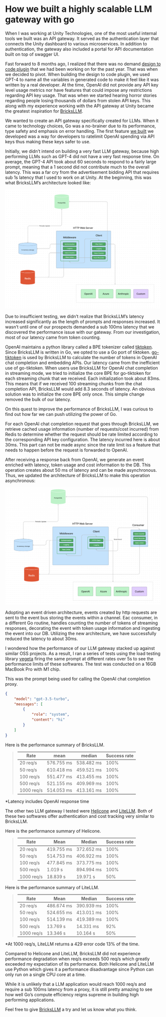 # How we built a highly scalable LLM gateway with go

When I was working at Unity Technologies, one of the most useful internal tools we built was an API gateway. It served as the authentication layer that connects the Unity dashboard to various microservices. In addition to authentication, the gateway also included a portal for API documentation built on top of swagger UI. 

Fast forward to 8 months ago, I realized that there was no demand [design to code plugin](https://www.figma.com/community/plugin/1178847414663679049/bricks-ai-powered-design-to-tailwindcss-code) that we had been working on for the past year. That was when we decided to pivot. When building the design to code plugin, we used GPT-4 to name all the variables in generated code to make it feel like it was written by a real developer. At the time, OpenAI did not provide any API key level usage metrics nor have features that could impose any restrictions regarding API key usage. That was when we started hearing horror stories regarding people losing thousands of dollars from stolen API keys. This along with my experience working with the API gateway at Unity became the greatest inspiration for [BricksLLM](https://github.com/bricks-cloud/bricksllm).

We wanted to create an API gateway specifically created for LLMs. When it came to technology choices, Go was a no-brainer due to its performance, type safety and emphasis on error handling. The first feature [we built](https://github.com/bricks-cloud/BricksLLM/blob/main/cookbook/granular_access_control.md) we developed was a way for developers to ratelimit OpenAI spending via API keys thus making these keys safer to use. 

Initially, we didn’t intend on building a very fast LLM gateway, because high performing LLMs such as GPT-4 did not have a very fast response time. On average, the GPT-4 API took about 60 seconds to respond to a fairly large prompt, meaning that a 1 second did not contribute much to the overall latency. This was a far cry from the advertisement bidding API that requires sub 1s latency that I used to work on at Unity. At the beginning, this was what BricksLLM’s architecture looked like:

<p align="center">
<img src="../assets/previous-architecture.png" width="600" />
</p>

Due to insufficient testing, we didn’t realize that BricksLLM’s latency increased significantly as the length of prompts and responses increased. It wasn’t until one of our prospects demanded a sub 100ms latency that we discovered the performance issue with our gateway. From our investigation, most of our latency came from token counting. 

OpenAI maintains a python library called a BPE tokenizer called [tiktoken](https://github.com/openai/tiktoken). Since BricksLLM is written in Go, we opted to use a Go port of tiktoken. [go-tiktoken](https://github.com/pkoukk/tiktoken-go) is used by BricksLLM to calculate the number of tokens in OpenAI chat completion and embedding APIs. Our latency came from the inefficient use of go-tiktoken. When users use BricksLLM for OpenAI chat completion in streaming mode, we tried to initialize the core BPE for go-tiktoken for each streaming chunk that we received. Each initialization took about 83ms. This means that if we received 100 streaming chunks from the chat completion API, BricksLLM would add 8.3 seconds of latency. An obvious solution was to initialize the core BPE only once. This simple change removed the bulk of our latency. 

On this quest to improve the performance of BricksLLM, I was curious to find out how far we can push utilizing the power of Go. 

For each OpenAI chat completion request that goes through BricksLLM, we retrieve cached usage information (number of requests/cost incurred) from Redis to determine whether the request should be rate limited according to the corresponding API key configuration. The latency incurred here is about 30ms. This part can not be made async since the rate limit iss a feature that needs to happen before the request is forwarded to OpenAI. 

After receiving a response back from OpenAI, we generate an event enriched with latency, token usage and cost information to the DB. This operation creates about 50 ms of latency and can be made asynchronous. Thus, we updated the architecture of BricksLLM to make this operation asynchronous:

<p align="center">
<img src="../assets/current-architecture.png" width="600" />
</p>

Adopting an event driven architecture, events created by http requests are sent to the event bus storing the events within a channel. Eac consumer, in a different Go routine, handles counting the number of tokens of streaming responses, decorating the event with token usage information and ingesting the event into our DB. Utilizing the new architecture, we have successfully reduced the latency to about 30ms.

I wondered how the performance of our LLM gateway stacked up against similar OSS projects. As a result, I ran a series of tests using the load testing library [vegeta](https://github.com/tsenart/vegeta) firing the same prompt at different rates over 5s to see the performance limits of these softwares. The test was conducted on a 16GB MacBook Pro with M1 chip.

This was the prompt being used for calling the OpenAI chat completion proxy. 

```json
{ 
    "model": "gpt-3.5-turbo",
    "messages": [
        { 
            "role": "system", 
            "content": "hi" 
        } 
    ]
}
```

Here is the performance summary of BricksLLM. 

> | Rate | mean | median | Success rate |
> |---------------|-----------------------------------|----------|-|
> |20 req/s|576.755 ms|538.482 ms| 100%
> |50 req/s|610.418 ms|459.521 ms| 100%
> |100 req/s|551.477 ms|413.455 ms| 100%
> |500 req/s|521.155 ms|409.969 ms| 100%
> |1000 req/s|514.053 ms|413.161 ms| 100%
*Latency includes OpenAI response time

The other two LLM gateway I tested were [Helicone](https://www.helicone.ai/) and [LiteLLM](https://github.com/BerriAI/litellm). Both of these two softwares offer authentication and cost tracking very similar to BricksLLM.

Here is the performance summary of Helicone.

> | Rate | Mean | Median | Success rate |
> |---------------|-----------------------------------|----------|-|
> |20 req/s|419.755 ms|372.652 ms| 100%
> |50 req/s|514.753 ms|406.922 ms| 100%
> |100 req/s|477.845 ms|373.775 ms| 100%
> |500 req/s|1.019 s|894.994 ms| 100%
> |1000 req/s|18.839 s|19.971 s| 50%

Here is the performance summary of LiteLLM.
> | Rate | Mean | Median | Success rate |
> |---------------|-----------------------------------|----------|-|
> |20 req/s|486.674 ms|390.939 ms| 100%
> |50 req/s|524.655 ms|413.011 ms| 100%
> |100 req/s|514.139 ms|419.389 ms| 100%
> |500 req/s|13.769 s|14.331 ms| 92%
> |1000 req/s|13.346 s|10.164 s| 50%

*At 1000 req/s, LiteLLM returns a 429 error code 13% of the time.

Compared to Helicone and LiteLLM, BricksLLM did not experience performance degradation when req/s exceeds 500 req/s which greatly exceeded my expectation of its performance. Both Helicone and LiteLLM use Python which gives it a performance disadvantage since Python can only run on a single CPU core at a time. 

While it is unlikely that a LLM application would reach 1000 req/s and require a sub 100ms latency from a proxy, it is still pretty amazing to see how well Go’s compute efficiency reigns supreme in building high performing applications. 

Feel free to give [BricksLLM](https://github.com/bricks-cloud/bricksllm) a try and let us know what you think.